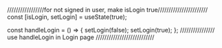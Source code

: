 /////////////////for not signed in user, make isLogin true///////////////////////
  const [isLogin, setLogin] = useState(true);

  const handleLogin = () => {
    setLogin(false);
    setLogin(true);
  };
  //////////////// use handleLogin in Login page ///////////////////////////